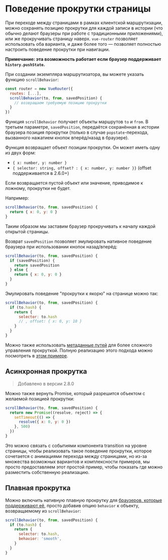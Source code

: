 # Поведение прокрутки страницы

При переходе между страницами в рамках клиентской маршрутизации, можно сохранять позицию прокрутки для каждой записи в истории (что обычно делают браузеры при работе с традиционными приложениями), или же прокручивать страницу наверх. `vue-router` позволяет использовать оба варианта, и даже более того — позволяет полностью настроить поведение прокрутки при навигации.

**Примечание: эта возможность работает если браузер поддерживает `history.pushState`.**

При создании экземпляра маршрутизатора, вы можете указать функцию `scrollBehavior`:

```js
const router = new VueRouter({
  routes: [...],
  scrollBehavior(to, from, savedPosition) {
    // возвращаем требуемую позицию прокрутки
  }
})
```

Функция `scrollBehavior` получает объекты маршрутов `to` и `from`. В третьем параметре, `savedPosition`, передаётся сохранённая в истории браузера позиция прокрутки (только в случае `popstate`-перехода, вызванного нажатием кнопок вперёд/назад в браузере).

Функция возвращает объект позиции прокрутки. Он может иметь одну из двух форм:

- `{ x: number, y: number }`
- `{ selector: string, offset? : { x: number, y: number }}` (offset поддерживается в 2.6.0+)

Если возвращается пустой объект или значение, приводимое к ложному, прокрутки не будет.

Например:

```js
scrollBehavior(to, from, savedPosition) {
  return { x: 0, y: 0 }
}
```

Таким образом мы заставим браузер прокручивать к началу каждой открытой страницы.

Возврат `savedPosition` позволяет эмулировать нативное поведение браузера при использовании кнопок назад/вперёд:

```js
scrollBehavior(to, from, savedPosition) {
  if (savedPosition) {
    return savedPosition
  } else {
    return { x: 0, y: 0 }
  }
}
```

Эмулировать поведение "прокрутки к якорю" на странице можно так:

```js
scrollBehavior(to, from, savedPosition) {
  if (to.hash) {
    return {
      selector: to.hash
      // , offset: { x: 0, y: 10 }
    }
  }
}
```

Можно также использовать [метаданные путей](meta.md) для более сложного управления прокруткой. Полную реализацию этого подхода можно посмотреть в [этом примере](https://github.com/vuejs/vue-router/blob/dev/examples/scroll-behavior/app.js).

## Асинхронная прокрутка

> Добавлено в версии 2.8.0

Можно также вернуть Promise, который разрешится объектом с желаемой позицией прокрутки:

```js
scrollBehavior(to, from, savedPosition) {
  return new Promise((resolve, reject) => {
    setTimeout(() => {
      resolve({ x: 0, y: 0 })
    }, 500)
  })
}
```

Это можно связать с событиями компонента transition на уровне страницы, чтобы реализовать такое поведение прокрутки, которое сочетается с анимациями перехода между страницами, но из-за множества возможных вариантов и комплексности примеров, мы просто предоставляем этот простой пример, чтобы показать где можно разместить собственную реализацию.

## Плавная прокрутка

Можно включить нативную плавную прокрутку для [браузеров, которые поддерживают её](https://developer.mozilla.org/en-US/docs/Web/API/ScrollToOptions/behavior), просто добавив опцию `behavior` к объекту, возвращаемому из `scrollBehavior`:

```js
scrollBehavior(to, from, savedPosition) {
  if (to.hash) {
    return {
      selector: to.hash,
      behavior: 'smooth',
    }
  }
}
```
